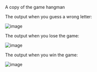 A copy of the game hangman

The output when you guess a wrong letter:

![image](https://github.com/kazooxd/Hangman/assets/62511970/c67b0ac1-916b-476f-9135-f1b68baa6dda)

The output when you lose the game:

![image](https://github.com/kazooxd/Hangman/assets/62511970/fae2b0d7-06c1-41f6-a6a9-814ca8b2c2e5)

The output when you win the game:

![image](https://github.com/kazooxd/Hangman/assets/62511970/864ee25e-d9c4-4a66-b1fd-076d6272548a)
